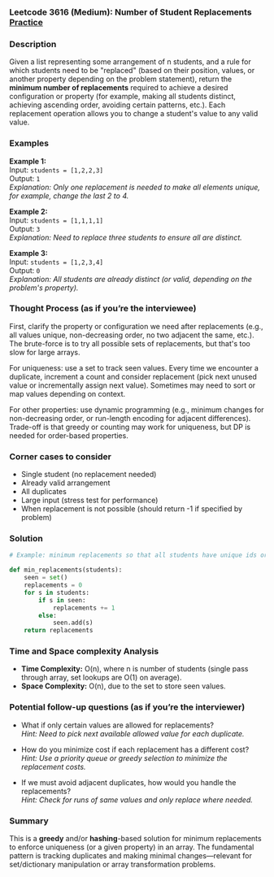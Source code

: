 ### Leetcode 3616 (Medium): Number of Student Replacements [Practice](https://leetcode.com/problems/number-of-student-replacements)

### Description  
Given a list representing some arrangement of n students, and a rule for which students need to be "replaced" (based on their position, values, or another property depending on the problem statement), return the **minimum number of replacements** required to achieve a desired configuration or property (for example, making all students distinct, achieving ascending order, avoiding certain patterns, etc.). Each replacement operation allows you to change a student's value to any valid value.

### Examples  

**Example 1:**  
Input: `students = [1,2,2,3]`  
Output: `1`  
*Explanation: Only one replacement is needed to make all elements unique, for example, change the last 2 to 4.*

**Example 2:**  
Input: `students = [1,1,1,1]`  
Output: `3`  
*Explanation: Need to replace three students to ensure all are distinct.*

**Example 3:**  
Input: `students = [1,2,3,4]`  
Output: `0`  
*Explanation: All students are already distinct (or valid, depending on the problem's property).* 

### Thought Process (as if you’re the interviewee)  
First, clarify the property or configuration we need after replacements (e.g., all values unique, non-decreasing order, no two adjacent the same, etc.). The brute-force is to try all possible sets of replacements, but that's too slow for large arrays.

For uniqueness: use a set to track seen values. Every time we encounter a duplicate, increment a count and consider replacement (pick next unused value or incrementally assign next value). Sometimes may need to sort or map values depending on context.

For other properties: use dynamic programming (e.g., minimum changes for non-decreasing order, or run-length encoding for adjacent differences). Trade-off is that greedy or counting may work for uniqueness, but DP is needed for order-based properties.

### Corner cases to consider  
- Single student (no replacement needed)
- Already valid arrangement
- All duplicates
- Large input (stress test for performance)
- When replacement is not possible (should return -1 if specified by problem)

### Solution

```python
# Example: minimum replacements so that all students have unique ids or values

def min_replacements(students):
    seen = set()
    replacements = 0
    for s in students:
        if s in seen:
            replacements += 1
        else:
            seen.add(s)
    return replacements
```

### Time and Space complexity Analysis  

- **Time Complexity:** O(n), where n is number of students (single pass through array, set lookups are O(1) on average).
- **Space Complexity:** O(n), due to the set to store seen values.

### Potential follow-up questions (as if you’re the interviewer)  

- What if only certain values are allowed for replacements?  
  *Hint: Need to pick next available allowed value for each duplicate.*

- How do you minimize cost if each replacement has a different cost?  
  *Hint: Use a priority queue or greedy selection to minimize the replacement costs.*

- If we must avoid adjacent duplicates, how would you handle the replacements?  
  *Hint: Check for runs of same values and only replace where needed.*

### Summary
This is a **greedy** and/or **hashing**-based solution for minimum replacements to enforce uniqueness (or a given property) in an array. The fundamental pattern is tracking duplicates and making minimal changes—relevant for set/dictionary manipulation or array transformation problems.